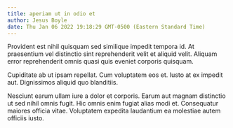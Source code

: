 ```yaml
---
title: aperiam ut in odio et
author: Jesus Boyle
date: Thu Jan 06 2022 19:18:29 GMT-0500 (Eastern Standard Time)
---
```

Provident est nihil quisquam sed similique impedit tempora id. At praesentium vel distinctio sint reprehenderit velit et aliquid velit. Aliquam error reprehenderit omnis quasi quis eveniet corporis quisquam.

 Cupiditate ab ut ipsam repellat. Cum voluptatem eos et. Iusto at ex impedit aut. Dignissimos aliquid quo blanditiis.

 Nesciunt earum ullam iure a dolor et corporis. Earum aut magnam distinctio ut sed nihil omnis fugit. Hic omnis enim fugiat alias modi et. Consequatur maiores officia vitae. Voluptatem expedita laudantium ea molestiae autem officiis iusto.